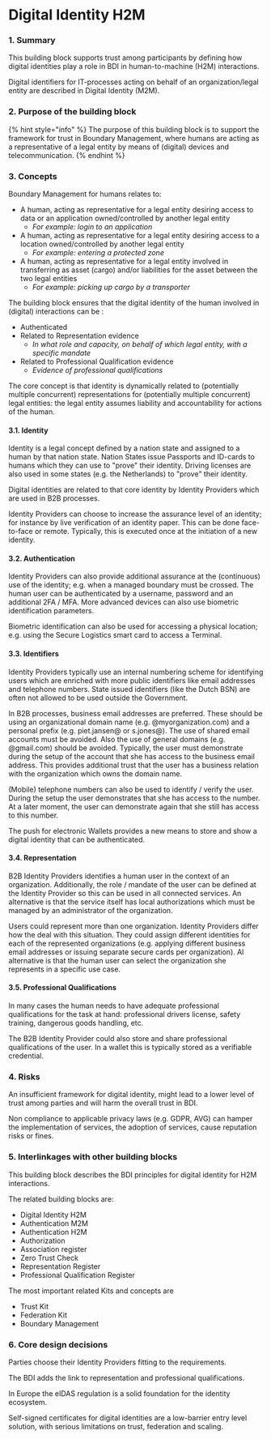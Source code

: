 # Digital Identity H2M

### 1. Summary

This building block supports trust among participants by defining how digital identities play a role in BDI in human-to-machine (H2M) interactions.

Digital identifiers for IT-processes acting on behalf of an organization/legal entity are described in Digital Identity (M2M).

### 2. Purpose of the building block

{% hint style="info" %}
The purpose of this building block is to support the framework for trust in Boundary Management, where humans are acting as a representative of a legal entity by means of (digital) devices and telecommunication.
{% endhint %}

### 3. Concepts

Boundary Management for humans relates to:

* A human, acting as representative for a legal entity desiring access to data or an application owned/controlled by another legal entity
  * _For example: login to an application_
* A human, acting as representative for a legal entity desiring access to a location owned/controlled by another legal entity
  * _For example: entering a protected zone_
* A human, acting as representative for a legal entity involved in transferring as asset (cargo) and/or liabilities for the asset between the two legal entities
  * _For example: picking up cargo by a transporter_

The building block ensures that the digital identity of the human involved in (digital) interactions can be :

* Authenticated
* Related to Representation evidence
  * _In what role and capacity, on behalf of which legal entity, with a specific mandate_
* Related to Professional Qualification evidence
  * _Evidence of professional qualifications_

The core concept is that identity is dynamically related to (potentially multiple concurrent) representations for (potentially multiple concurrent) legal entities: the legal entity assumes liability and accountability for actions of the human.

#### 3.1. Identity

Identity is a legal concept defined by a nation state and assigned to a human by that nation state. Nation States issue Passports and ID-cards to humans which they can use to "prove" their identity. Driving licenses are also used in some states (e.g. the Netherlands) to "prove" their identity.

Digital identities are related to that core identity by Identity Providers which are used in B2B processes.

Identity Providers can choose to increase the assurance level of an identity; for instance by live verification of an identity paper. This can be done face-to-face or remote. Typically, this is executed once at the initiation of a new identity.

#### 3.2. Authentication

Identity Providers can also provide additional assurance at the (continuous) use of the identity; e.g. when a managed boundary must be crossed. The human user can be authenticated by a username, password and an additional 2FA / MFA. More advanced devices can also use biometric identification parameters.

Biometric identification can also be used for accessing a physical location; e.g. using the Secure Logistics smart card to access a Terminal.

#### 3.3. Identifiers

Identity Providers typically use an internal numbering scheme for identifying users which are enriched with more public identifiers like email addresses and telephone numbers. State issued identifiers (like the Dutch BSN) are often not allowed to be used outside the Government.

In B2B processes, business email addresses are preferred. These should be using an organizational domain name (e.g. @myorganization.com) and a personal prefix (e.g. piet.jansen@ or s.jones@). The use of shared email accounts must be avoided. Also the use of general domains (e.g. @gmail.com) should be avoided. Typically, the user must demonstrate during the setup of the account that she has access to the business email address. This provides additional trust that the user has a business relation with the organization which owns the domain name.

(Mobile) telephone numbers can also be used to identify / verify the user. During the setup the user demonstrates that she has access to the number. At a later moment, the user can demonstrate again that she still has access to this number.

The push for electronic Wallets provides a new means to store and show a digital identity that can be authenticated.

#### 3.4. Representation

B2B Identity Providers identifies a human user in the context of an organization. Additionally, the role / mandate of the user can be defined at the Identity Provider so this can be used in all connected services. An alternative is that the service itself has local authorizations which must be managed by an administrator of the organization.

Users could represent more than one organization. Identity Providers differ how the deal with this situation. They could assign different identities for each of the represented organizations (e.g. applying different business email addresses or issuing separate secure cards per organization). Al alternative is that the human user can select the organization she represents in a specific use case.

#### 3.5. Professional Qualifications

In many cases the human needs to have adequate professional qualifications for the task at hand: professional drivers license, safety training, dangerous goods handling, etc.

The B2B Identity Provider could also store and share professional qualifications of the user. In a wallet this is typically stored as a verifiable credential.

### 4. Risks

An insufficient framework for digital identity, might lead to a lower level of trust among parties and will harm the overall trust in BDI.

Non compliance to applicable privacy laws (e.g. GDPR, AVG) can hamper the implementation of services, the adoption of services, cause reputation risks or fines.

### 5. Interlinkages with other building blocks

This building block describes the BDI principles for digital identity for H2M interactions.

The related building blocks are:

* Digital Identity H2M
* Authentication M2M
* Authentication H2M
* Authorization
* Association register
* Zero Trust Check
* Representation Register
* Professional Qualification Register

The most important related Kits and concepts are

* Trust Kit
* Federation Kit
* Boundary Management

### 6. Core design decisions

Parties choose their Identity Providers fitting to the requirements.

The BDI adds the link to representation and professional qualifications.

In Europe the eIDAS regulation is a solid foundation for the identity ecosystem.

Self-signed certificates for digital identities are a low-barrier entry level solution, with serious limitations on trust, federation and scaling.
